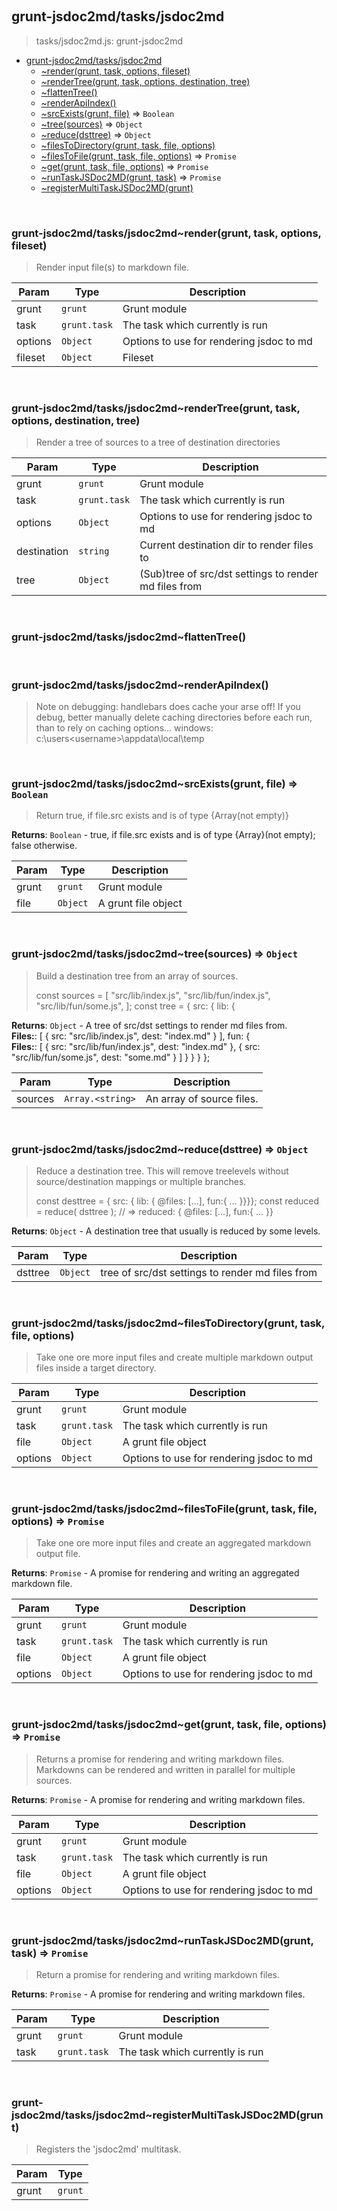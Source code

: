 
<br><a name="module_grunt-jsdoc2md/tasks/jsdoc2md"></a>

## grunt-jsdoc2md/tasks/jsdoc2md
> tasks/jsdoc2md.js: grunt-jsdoc2md


* [grunt-jsdoc2md/tasks/jsdoc2md](#module_grunt-jsdoc2md/tasks/jsdoc2md)
    * [~render(grunt, task, options, fileset)](#module_grunt-jsdoc2md/tasks/jsdoc2md..render)
    * [~renderTree(grunt, task, options, destination, tree)](#module_grunt-jsdoc2md/tasks/jsdoc2md..renderTree)
    * [~flattenTree()](#module_grunt-jsdoc2md/tasks/jsdoc2md..flattenTree)
    * [~renderApiIndex()](#module_grunt-jsdoc2md/tasks/jsdoc2md..renderApiIndex)
    * [~srcExists(grunt, file)](#module_grunt-jsdoc2md/tasks/jsdoc2md..srcExists) ⇒ <code>Boolean</code>
    * [~tree(sources)](#module_grunt-jsdoc2md/tasks/jsdoc2md..tree) ⇒ <code>Object</code>
    * [~reduce(dsttree)](#module_grunt-jsdoc2md/tasks/jsdoc2md..reduce) ⇒ <code>Object</code>
    * [~filesToDirectory(grunt, task, file, options)](#module_grunt-jsdoc2md/tasks/jsdoc2md..filesToDirectory)
    * [~filesToFile(grunt, task, file, options)](#module_grunt-jsdoc2md/tasks/jsdoc2md..filesToFile) ⇒ <code>Promise</code>
    * [~get(grunt, task, file, options)](#module_grunt-jsdoc2md/tasks/jsdoc2md..get) ⇒ <code>Promise</code>
    * [~runTaskJSDoc2MD(grunt, task)](#module_grunt-jsdoc2md/tasks/jsdoc2md..runTaskJSDoc2MD) ⇒ <code>Promise</code>
    * [~registerMultiTaskJSDoc2MD(grunt)](#module_grunt-jsdoc2md/tasks/jsdoc2md..registerMultiTaskJSDoc2MD)


<br><a name="module_grunt-jsdoc2md/tasks/jsdoc2md..render"></a>

### grunt-jsdoc2md/tasks/jsdoc2md~render(grunt, task, options, fileset)
> Render input file(s) to markdown file.


| Param | Type | Description |
| --- | --- | --- |
| grunt | <code>grunt</code> | Grunt module |
| task | <code>grunt.task</code> | The task which currently is run |
| options | <code>Object</code> | Options to use for rendering jsdoc to md |
| fileset | <code>Object</code> | Fileset |


<br><a name="module_grunt-jsdoc2md/tasks/jsdoc2md..renderTree"></a>

### grunt-jsdoc2md/tasks/jsdoc2md~renderTree(grunt, task, options, destination, tree)
> Render a tree of sources to a tree of destination directories


| Param | Type | Description |
| --- | --- | --- |
| grunt | <code>grunt</code> | Grunt module |
| task | <code>grunt.task</code> | The task which currently is run |
| options | <code>Object</code> | Options to use for rendering jsdoc to md |
| destination | <code>string</code> | Current destination dir to render files to |
| tree | <code>Object</code> | (Sub)tree of src/dst settings to render md files from |


<br><a name="module_grunt-jsdoc2md/tasks/jsdoc2md..flattenTree"></a>

### grunt-jsdoc2md/tasks/jsdoc2md~flattenTree()

<br><a name="module_grunt-jsdoc2md/tasks/jsdoc2md..renderApiIndex"></a>

### grunt-jsdoc2md/tasks/jsdoc2md~renderApiIndex()
> Note on debugging:>    handlebars does cache your arse off! If you debug, better manually delete>    caching directories before each run, than to rely on caching options...>    windows: c:\users\<username>\appdata\local\temp


<br><a name="module_grunt-jsdoc2md/tasks/jsdoc2md..srcExists"></a>

### grunt-jsdoc2md/tasks/jsdoc2md~srcExists(grunt, file) ⇒ <code>Boolean</code>
> Return true, if file.src exists and is of type {Array(not empty)}

**Returns**: <code>Boolean</code> - true, if file.src exists and is of type {Array}(not empty);           false otherwise.  

| Param | Type | Description |
| --- | --- | --- |
| grunt | <code>grunt</code> | Grunt module |
| file | <code>Object</code> | A grunt file object |


<br><a name="module_grunt-jsdoc2md/tasks/jsdoc2md..tree"></a>

### grunt-jsdoc2md/tasks/jsdoc2md~tree(sources) ⇒ <code>Object</code>
> Build a destination tree from an array of sources.> >  const sources = [>    "src/lib/index.js", "src/lib/fun/index.js", "src/lib/fun/some.js",>  ];>  const tree = {>    src: {>      lib: {

**Returns**: <code>Object</code> - A tree of src/dst settings to render md files from.  
**Files:**: [         { src: "src/lib/index.js", dest: "index.md" }       ],       fun: {  
**Files:**: [           { src: "src/lib/fun/index.js", dest: "index.md" },           { src: "src/lib/fun/some.js",  dest: "some.md"  }         ]       }     }   } };  

| Param | Type | Description |
| --- | --- | --- |
| sources | <code>Array.&lt;string&gt;</code> | An array of source files. |


<br><a name="module_grunt-jsdoc2md/tasks/jsdoc2md..reduce"></a>

### grunt-jsdoc2md/tasks/jsdoc2md~reduce(dsttree) ⇒ <code>Object</code>
> Reduce a destination tree. This will remove treelevels without source/destination>  mappings or multiple branches.> >  const desttree = { src: { lib: { @files: [...], fun:{ ... }}}};>  const reduced  = reduce( dsttree );>  // => reduced: { @files: [...], fun:{ ... }}

**Returns**: <code>Object</code> - A destination tree that usually is reduced by some levels.  

| Param | Type | Description |
| --- | --- | --- |
| dsttree | <code>Object</code> | tree of src/dst settings to render md files from |


<br><a name="module_grunt-jsdoc2md/tasks/jsdoc2md..filesToDirectory"></a>

### grunt-jsdoc2md/tasks/jsdoc2md~filesToDirectory(grunt, task, file, options)
> Take one ore more input files and create multiple markdown output files>  inside a target directory.


| Param | Type | Description |
| --- | --- | --- |
| grunt | <code>grunt</code> | Grunt module |
| task | <code>grunt.task</code> | The task which currently is run |
| file | <code>Object</code> | A grunt file object |
| options | <code>Object</code> | Options to use for rendering jsdoc to md |


<br><a name="module_grunt-jsdoc2md/tasks/jsdoc2md..filesToFile"></a>

### grunt-jsdoc2md/tasks/jsdoc2md~filesToFile(grunt, task, file, options) ⇒ <code>Promise</code>
> Take one ore more input files and create an aggregated>  markdown output file.

**Returns**: <code>Promise</code> - A promise for rendering and writing an aggregated markdown file.  

| Param | Type | Description |
| --- | --- | --- |
| grunt | <code>grunt</code> | Grunt module |
| task | <code>grunt.task</code> | The task which currently is run |
| file | <code>Object</code> | A grunt file object |
| options | <code>Object</code> | Options to use for rendering jsdoc to md |


<br><a name="module_grunt-jsdoc2md/tasks/jsdoc2md..get"></a>

### grunt-jsdoc2md/tasks/jsdoc2md~get(grunt, task, file, options) ⇒ <code>Promise</code>
> Returns a promise for rendering and writing markdown files.>  Markdowns can be rendered and written in parallel for multiple sources.

**Returns**: <code>Promise</code> - A promise for rendering and writing markdown files.  

| Param | Type | Description |
| --- | --- | --- |
| grunt | <code>grunt</code> | Grunt module |
| task | <code>grunt.task</code> | The task which currently is run |
| file | <code>Object</code> | A grunt file object |
| options | <code>Object</code> | Options to use for rendering jsdoc to md |


<br><a name="module_grunt-jsdoc2md/tasks/jsdoc2md..runTaskJSDoc2MD"></a>

### grunt-jsdoc2md/tasks/jsdoc2md~runTaskJSDoc2MD(grunt, task) ⇒ <code>Promise</code>
> Return a promise for rendering and writing markdown files.

**Returns**: <code>Promise</code> - A promise for rendering and writing markdown files.  

| Param | Type | Description |
| --- | --- | --- |
| grunt | <code>grunt</code> | Grunt module |
| task | <code>grunt.task</code> | The task which currently is run |


<br><a name="module_grunt-jsdoc2md/tasks/jsdoc2md..registerMultiTaskJSDoc2MD"></a>

### grunt-jsdoc2md/tasks/jsdoc2md~registerMultiTaskJSDoc2MD(grunt)
> Registers the 'jsdoc2md' multitask.


| Param | Type |
| --- | --- |
| grunt | <code>grunt</code> | 

